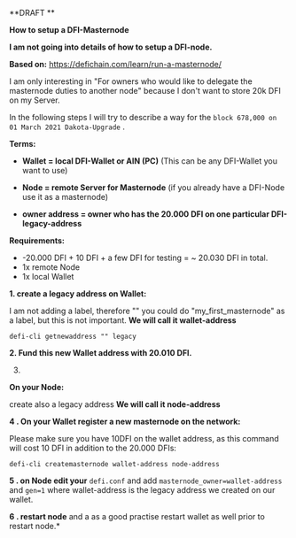 **DRAFT **

**How to setup a DFI-Masternode**

**I am not going into details of how to setup a DFI-node.** 

**Based on:**  https://defichain.com/learn/run-a-masternode/

I am only interesting in "For owners who would like to delegate the masternode duties to another node" because I don't want to store 20k DFI on my Server. 

In the following steps I will try to describe a way for the `block 678,000 on 01 March 2021 Dakota-Upgrade` .


**Terms:**

+ **Wallet = local DFI-Wallet or AIN (PC)**
(This can be any DFI-Wallet you want to use) 

+ **Node =  remote Server for Masternode**
(if you already have a DFI-Node use it as a masternode)

+ **owner address = owner who has the 20.000 DFI on one particular DFI-legacy-address**


**Requirements:** 

+ -20.000 DFI + 10 DFI + a few DFI for testing = ~ 20.030 DFI in total. 
+ 1x remote Node  
+ 1x local Wallet 

**1. create a legacy address on Wallet:**

I am not adding a label, therefore "" you could do "my_first_masternode" as a label, but this is not important. **We will call it wallet-address**

`defi-cli getnewaddress "" legacy`

**2. Fund this new Wallet address with 20.010 DFI.**

3.
**On your Node:** 

create also a legacy address **We will call it node-address**

**4 .
On your Wallet register a new masternode on the network:**

Please make sure you have 10DFI on the wallet address, as this command will cost 10 DFI in addition to the 20.000 DFIs:

`defi-cli createmasternode wallet-address node-address`

**5 . on Node edit your** `defi.conf` and add `masternode_owner=wallet-address` and `gen=1`  where wallet-address is the legacy address we created on our wallet. 

**6 . restart node** and a as a good practise restart wallet as well prior to restart node.*
